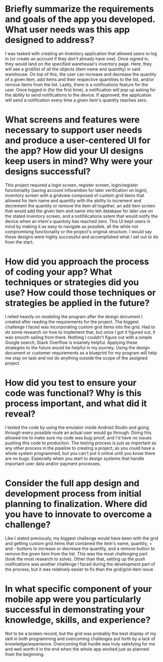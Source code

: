 # Briefly summarize the requirements and goals of the app you developed. What user needs was this app designed to address?
I was tasked with creating an inventory application that allowed users to log in (or create an account if they don't already have one). Once signed in, they would land on the specified warehouse's inventory page. Here, they will see a grid/list of all the objects (item name and quantity) in said warehouse. On top of this, the user can increase and decrease the quantity of a given item, add items and their respective quantities to the list, and/or remove items from the list. Lastly, there is a notifications feature for the user. Once logged in (for the first time), a notification will pop up asking for the ability to send notifications to the device. If approved, the application will send a notification every time a given item's quantity reaches zero.

# What screens and features were necessary to support user needs and produce a user-centered UI for the app? How did your UI designs keep users in mind? Why were your designs successful?
This project required a login screen, register screen, login/register functionality (saving account inforamtion for later verification on login), inventory screen with a gridview composed of custom grid items that allowed for item name and quantity with the ability to increment and decrement the quantity or remove the item all together, an add item screen that would add the given item and name into teh database for later use on the stated inventory screen, and a notifdications sstem that would notify the device when an irtem's quantoty has reached zero. This UI kept users in mind by making it as easy to navigate as possible, all the while not compromising functionality or the project's original structure. I would say these designs were highly successful and accomplished what I set out to do from the start.

# How did you approach the process of coding your app? What techniques or strategies did you use? How could those techniques or strategies be applied in the future?
I relied heavily on modeling the program after the design document I created after reading the requirements for the project. The biggest challenge I faced was incorporating custom grid items into the grid. Had to do some research on how to implement that, but once I got it figured out, it was smooth sailing from there. Nothing I couldn't figure out with a simple Google search; Stack Overflow is insanely helpful. Applying these strategies to the future would be helpful in my journey. Using the design document or customer requirements as a blueprint for my program will help me stay on task and not do anything outside the scope of the assigned project.

# How did you test to ensure your code was functional? Why is this process important, and what did it reveal?
I tested the code by using the emulator inside Android Studio and going through every possible route an actual user would go through. Doing this allowed me to make sure my code was bug-proof, and I'd have no issues pushing this code to production. The testing process is just as important as any other process in the pipeline to creating a project, as you could have a whole system programmed, but you can't put it online until you know there are no bugs. Especially when you start to design systems that handle important user data and/or payment processes.

# Consider the full app design and development process from initial planning to finalization. Where did you have to innovate to overcome a challenge?
Like I stated previously, my biggest challenge would have been with the grid and getting custom grid items that contained the item's name, quantity, + and - buttons to increase or decrease the quantity, and a remove button to remove the given item from the list. This was the most challenging part (took the most research to solve). Other than that, setting up the push notifications was another challenge I faced during the development part of the process, but it was relatively easier to fix than the grid/grid-item issue

# In what specific component of your mobile app were you particularly successful in demonstrating your knowledge, skills, and experience?
Not to be a broken record, but the grid was probably the best display of my skill in both programming and overcoming challenges put forth by a lack of knowledge/experience. Overcoming that hurdle was truly satisfying for me and well worth it in the end when the whole app worked just as planned from the beginning.
